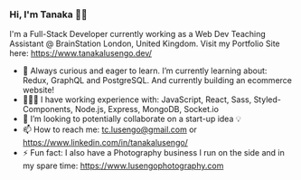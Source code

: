 ### Hi, I'm Tanaka 👋🏾

I'm a Full-Stack Developer currently working as a Web Dev Teaching Assistant @ BrainStation London, United Kingdom. 
Visit my Portfolio Site here: https://www.tanakalusengo.dev/

- 🌱 Always curious and eager to learn. I’m currently learning about: Redux, GraphQL and PostgreSQL. And currently building an ecommerce website!  
- 👨🏾‍💻 I have working experience with: JavaScript, React, Sass, Styled-Components, Node.js, Express, MongoDB, Socket.io
- 👀 I’m looking to potentially collaborate on a start-up idea 💡
- 📫 How to reach me: tc.lusengo@gmail.com or https://www.linkedin.com/in/tanakalusengo/
- ⚡ Fun fact: I also have a Photography business I run on the side and in my spare time: https://www.lusengophotography.com
